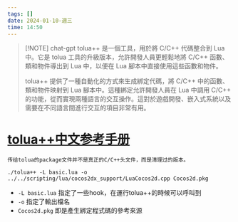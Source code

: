 ```yaml
---
tags: []
date: 2024-01-10-週三
time: 14:50
---
```


> [!NOTE] chat-gpt
>tolua++ 是一個工具，用於將 C/C++ 代碼整合到 Lua 中。它是 tolua 工具的升級版本，允許開發人員更輕鬆地將 C/C++ 函數、類和物件導出到 Lua 中，以便在 Lua 腳本中直接使用這些函數和物件。
>
>tolua++ 提供了一種自動化的方式來生成綁定代碼，將 C/C++ 中的函數、類和物件映射到 Lua 腳本中。這種綁定允許開發人員在 Lua 中調用 C/C++ 的功能，從而實現兩種語言的交互操作。這對於遊戲開發、嵌入式系統以及需要在不同語言間進行交互的項目非常有用。

# [tolua++中文参考手册](https://github.com/dabing1022/Blog/blob/master/tolua/tolua%2B%2B中文参考手册%5B完整翻译%5D.md#tolua中文参考手册完整翻译)


```
传给tolua的package文件并不是真正的C/C++头文件，而是清理过的版本。
```

```shell
./tolua++ -L basic.lua -o ../../scripting/lua/cocos2dx_support/LuaCocos2d.cpp Cocos2d.pkg

```

- `-L basic.lua` 指定了一些hook，在運行tolua++的時候可以呼叫到
- `-o` 指定了輸出檔名
- `Cocos2d.pkg` 即是產生綁定程式碼的參考來源